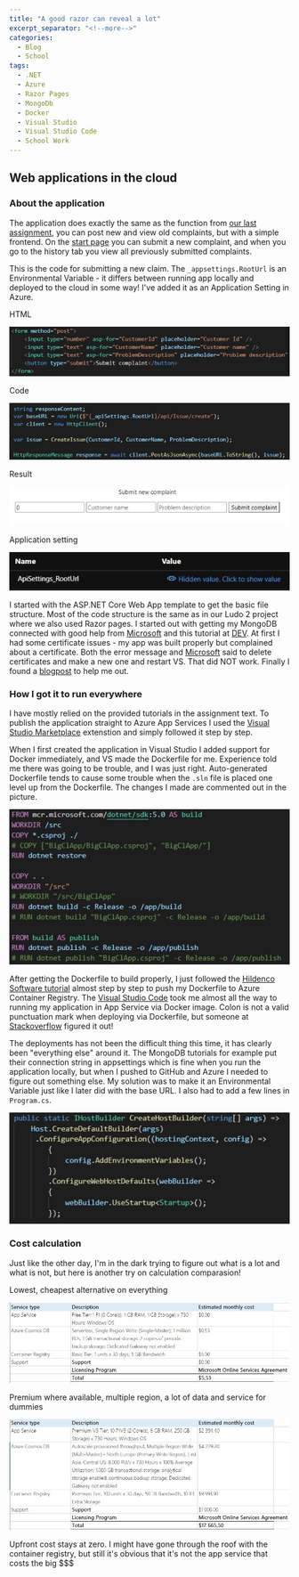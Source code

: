 ```yaml
---
title: "A good razor can reveal a lot"
excerpt_separator: "<!--more-->"
categories:
  - Blog
  - School
tags:
  - .NET
  - Azure
  - Razor Pages
  - MongoDb
  - Docker
  - Visual Studio
  - Visual Studio Code
  - School Work
---
```

## Web applications in the cloud

### About the application

The application does exactly the same as the function from [our last assignment](https://baverstrand.github.io/blog/school/Throw-something-in-and-see-what-comes-out/), you can post new and view old complaints, but with a simple frontend. 
On the [start page](https://bigclappdocker.azurewebsites.net) you can submit a new complaint, and when you go to the history tab you view all previously submitted complaints. 

This is the code for submitting a new claim. The `_appsettings.RootUrl` is an Environmental Variable - it differs between running app locally and deployed to the cloud in some way! I've added it as an Application Setting in Azure. 

HTML

![SubmitHTML](https://raw.githubusercontent.com/baverstrand/Baverstrand.github.io/master/img/210924indexhtml.jpg)

Code

![SubmitCode](https://raw.githubusercontent.com/baverstrand/Baverstrand.github.io/master/img/210924indexcode.jpg)

Result

![SubmitPage](https://raw.githubusercontent.com/baverstrand/Baverstrand.github.io/master/img/210924indexpage.jpg)

Application setting

![ApiSettings](https://raw.githubusercontent.com/baverstrand/Baverstrand.github.io/master/img/210924apisetting.jpg)

I started with the ASP.NET Core Web App template to get the basic file structure. Most of the code structure is the same as in our Ludo 2 project where we also used Razor pages. I started out with getting my MongoDB connected with good help from [Microsoft](https://docs.microsoft.com/en-us/aspnet/core/tutorials/first-mongo-app?view=aspnetcore-2.2&tabs=visual-studio) and this tutorial at [DEV](https://dev.to/zoltanhalasz/mongodb-crud-with-asp-net-core-razor-pages-simple-tutorial-gbe). At first I had some certificate issues - my app was built properly but complained about a certificate. Both the error message and [Microsoft](https://docs.microsoft.com/en-us/aspnet/core/security/enforcing-ssl?view=aspnetcore-5.0&tabs=visual-studio#trust-the-aspnet-core-https-development-certificate-on-windows-and-macos) said to delete certificates and make a new one and restart VS. That did NOT work. Finally I found a [blogpost](https://itnext.io/installed-asp-net-16702767e7b3) to help me out. 

### How I got it to run everywhere

I have mostly relied on the provided tutorials in the assignment text. To publish the application straight to Azure App Services I used the [Visual Studio Marketplace](https://marketplace.visualstudio.com/items?itemName=ms-azuretools.vscode-azureappservice) extenstion and simply followed it step by step. 

When I first created the application in Visual Studio I added support for Docker immediately, and VS made the Dockerfile for me. Experience told me there was going to be trouble, and I was just right. Auto-generated Dockerfile tends to cause some trouble when the `.sln` file is placed one level up from the Dockerfile. The changes I made are commented out in the picture.

![Dockerfile](https://raw.githubusercontent.com/baverstrand/Baverstrand.github.io/master/img/210924dockerfile.jpg)

After getting the Dockerfile to build properly, I just followed the [Hildenco Software tutorial](https://blog.hildenco.com/2020/10/pushing-docker-images-to-azure.html) almost step by step to push my Dockerfile to Azure Container Registry.
The [Visual Studio Code](https://code.visualstudio.com/docs/containers/app-service) took me almost all the way to running my application in App Service via Docker image. Colon is not a valid punctuation mark when deploying via Dockerfile, but someone at [Stackoverflow](https://stackoverflow.com/questions/51480085/configuring-appsettings-with-asp-net-core-on-azure-web-app-for-containers-whith) figured it out!

The deployments has not been the difficult thing this time, it has clearly been "everything else" around it. The MongoDB tutorials for example put their connection string in appsettings which is fine when you run the application locally, but when I pushed to GitHub and Azure I needed to figure out something else. My solution was to make it an Environmental Variable just like I later did with the base URL. I also had to add a few lines in `Program.cs`. 

![Environmental](https://raw.githubusercontent.com/baverstrand/Baverstrand.github.io/master/img/210924environmental.jpg)

### Cost calculation

Just like the other day, I'm in the dark trying to figure out what is a lot and what is not, but here is another try on calculation comparasion!

Lowest, cheapest alternative on everything

![Low cost](https://raw.githubusercontent.com/Baverstrand/Baverstrand.github.io/master/img/210924costlow.jpg)

Premium where available, multiple region, a lot of data and service for dummies

![High cost](https://raw.githubusercontent.com/Baverstrand/Baverstrand.github.io/master/img/210924costhigh.jpg)

Upfront cost stays at zero. I might have gone through the roof with the container registry, but still it's obvious that it's not the app service that costs the big $$$
